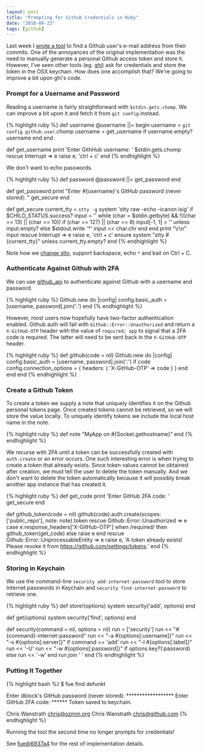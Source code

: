 ```yaml
---
layout: post
title: "Prompting for Github Credentials in Ruby"
date: "2018-08-23"
tags: [github]
---
```

Last week I [wrote a tool](/2018/08/15/finding-a-github-users-email-address.html) to find a Github user's e-mail address from their commits. One of the annoyances of the original implementation was the need to manually generate a personal Github access token and store it. However, I've seen other tools (eg. [ghi](https://github.com/stephencelis/ghi)) ask for credentials and store the token in the OSX keychain. How does one accomplish that? We're going to improve a bit upon ghi's code.

### Prompt for a Username and Password

Reading a username is fairly straightforward with `$stdin.gets.chomp`. We can improve a bit upon it and fetch it from `git config` instead.

{% highlight ruby %}
def username
  @username ||= begin
    username = `git config github.user`.chomp
    username = get_username if username.empty?
    username
  end
end

def get_username
  print 'Enter GithHub username: '
  $stdin.gets.chomp
rescue Interrupt => e
  raise e, 'ctrl + c'
end
{% endhighlight %}

We don't want to echo passwords.

{% highlight ruby %}
def password
  @password ||= get_password
end

def get_password
  print "Enter #{username}'s GitHub password (never stored): "
  get_secure
end

def get_secure
  current_tty = `stty -g`
  system 'stty raw -echo -icanon isig' if $CHILD_STATUS.success?
  input = ''
  while (char = $stdin.getbyte) && !((char == 13) || (char == 10))
    if (char == 127) || (char == 8)
      input[-1, 1] = '' unless input.empty?
    else
      $stdout.write '*'
      input << char.chr
    end
  end
  print "\r\n"
  input
rescue Interrupt => e
  raise e, 'ctrl + c'
ensure
  system "stty #{current_tty}" unless current_tty.empty?
end
{% endhighlight %}

Note how we [change stty](https://stackoverflow.com/questions/22832933/what-does-stty-raw-echo-do-on-os-x), support backspace, echo `*` and bail on Ctrl + C.

### Authenticate Against Github with 2FA

We can use [github_api](https://github.com/piotrmurach/github) to authenticate against Github with a username and password.

{% highlight ruby %}
Github.new do |config|
  config.basic_auth = [username, password].join(':')
end
{% endhighlight %}

However, most users now hopefully have two-factor authentication enabled. Github auth will fail with `Github::Error::Unauthorized` and return a `X-GitHub-OTP` header with the value of `required; app` to signal that a 2FA code is required. The latter will need to be sent back in the `X-GitHub-OTP` header.

{% highlight ruby %}
def github(code = nil)
  Github.new do |config|
    config.basic_auth = [username, password].join(':')
    if code
      config.connection_options = {
        headers: {
          'X-GitHub-OTP' => code
        }
      }
    end
  end
end
{% endhighlight %}

### Create a Github Token

To create a token we supply a note that uniquely identifies it on the Github personal tokens page. Once created tokens cannot be retrieved, so we will store the value locally. To uniquely identify tokens we include the local host name in the note.

{% highlight ruby %}
def note
  "MyApp on #{Socket.gethostname}"
end
{% endhighlight %}

We recurse with 2FA until a token can be successfully created with `auth.create` or an error occurs. One such interesting error is when trying to create a token that already exists. Since token values cannot be obtained after creation, we must tell the user to delete the token manually. And we don't want to delete the token automatically because it will possibly break another app instance that has created it.

{% highlight ruby %}
def get_code
  print 'Enter GitHub 2FA code: '
  get_secure
end

def github_token(code = nil)
  github(code).auth.create(scopes: ['public_repo'], note: note).token
rescue Github::Error::Unauthorized => e
  case e.response_headers['X-GitHub-OTP']
  when /required/ then
    github_token(get_code)
  else
    raise e
  end
rescue Github::Error::UnprocessableEntity => e
  raise e, 'A token already exists! Please revoke it from https://github.com/settings/tokens.'
end
{% endhighlight %}

### Storing in Keychain

We use the command-line `security add-internet-password` tool to store Internet passwords in Keychain and `security find-internet-password` to retrieve one.

{% highlight ruby %}
def store!(options)
  system security('add', options)
end

def get(options)
  system security('find', options)
end

def security(command = nil, options = nil)
  run = ['security']
  run << "#{command}-internet-password"
  run << "-a #{options[:username]}"
  run << "-s #{options[:server]}"
  if command == 'add'
    run << "-l #{options[:label]}"
    run << '-U'
    run << "-w #{options[:password]}" if options.key?(:password)
  else
    run << '-w'
  end
  run.join ' '
end
{% endhighlight %}

### Putting It Together

{% highlight bash %}
$ fue find defunkt

Enter dblock's GitHub password (never stored): ******************
Enter GitHub 2FA code: ******
Token saved to keychain.

Chris Wanstrath <chris@ozmm.org>
Chris Wanstrath <chris@github.com>
{% endhighlight %}

Running the tool the second time no longer prompts for credentials!

See [fue@6937a4](https://github.com/dblock/fue/commit/6937a4cca1e5916a8181620e62ef1e99f84f8187) for the rest of implementation details.
